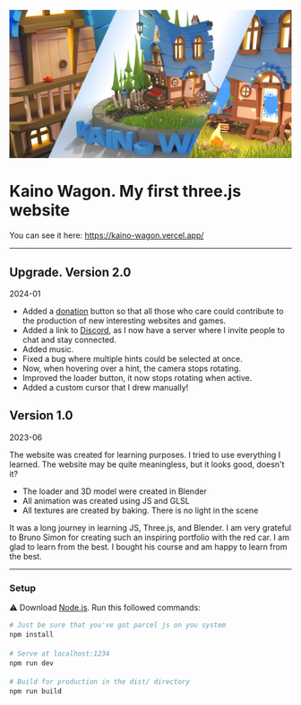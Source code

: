 ![alt text](static/social/share-1200x630.jpg "preview jpg")
# Kaino Wagon. My first three.js website
You can see it here:
https://kaino-wagon.vercel.app/

---

## Upgrade. Version 2.0
2024-01

- Added a [donation](https://boosty.to/buninman/donate) button so that all those who care could contribute to the production of new interesting websites and games.
- Added a link to [Discord](https://discord.gg/bXbsGT8Hm8), as I now have a server where I invite people to chat and stay connected.
- Added music.
- Fixed a bug where multiple hints could be selected at once.
- Now, when hovering over a hint, the camera stops rotating.
- Improved the loader button, it now stops rotating when active.
- Added a custom cursor that I drew manually!

## Version 1.0
2023-06

The website was created for learning purposes. I tried to use everything I learned. The website may be quite meaningless, but it looks good, doesn't it?
- The loader and 3D model were created in Blender 
- All animation was created using JS and GLSL
- All textures are created by baking. There is no light in the scene

It was a long journey in learning JS, Three.js, and Blender. I am very grateful to Bruno Simon for creating such an inspiring portfolio with the red car. I am glad to learn from the best. I bought his course and am happy to learn from the best.

---

### Setup
⚠ Download [Node.js](https://nodejs.org/en/download/).
Run this followed commands:

``` bash
# Just be sure that you've got parcel js on you system
npm install

# Serve at localhost:1234
npm run dev

# Build for production in the dist/ directory
npm run build
```
